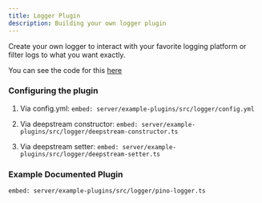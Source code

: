 ```yaml
---
title: Logger Plugin
description: Building your own logger plugin
---
```


Create your own logger to interact with your favorite logging platform or filter logs to what you 
want exactly.

You can see the code for this [here](https://github.com/deepstreamIO/deepstream.io-example-plugins)

### Configuring the plugin

1) Via config.yml:
`embed: server/example-plugins/src/logger/config.yml`

2) Via deepstream constructor:
`embed: server/example-plugins/src/logger/deepstream-constructor.ts`

3) Via deepstream setter:
`embed: server/example-plugins/src/logger/deepstream-setter.ts`

### Example Documented Plugin


`embed: server/example-plugins/src/logger/pino-logger.ts`